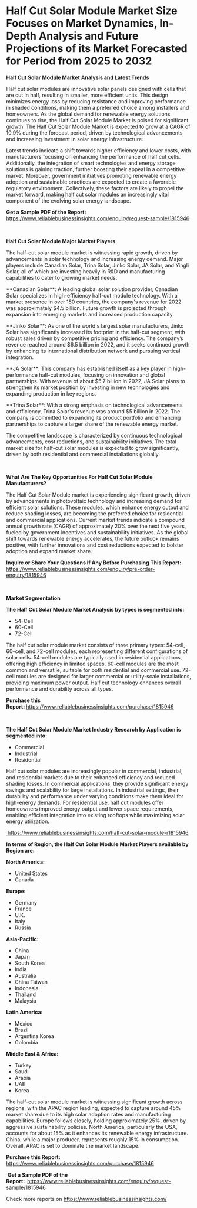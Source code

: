 <p><h1>Half Cut Solar Module Market Size Focuses on Market Dynamics, In-Depth Analysis and Future Projections of its Market Forecasted for Period from 2025 to 2032</h1></p><p><strong>Half Cut Solar Module Market Analysis and Latest Trends</strong></p>
<p><p>Half cut solar modules are innovative solar panels designed with cells that are cut in half, resulting in smaller, more efficient units. This design minimizes energy loss by reducing resistance and improving performance in shaded conditions, making them a preferred choice among installers and homeowners. As the global demand for renewable energy solutions continues to rise, the Half Cut Solar Module Market is poised for significant growth. The Half Cut Solar Module Market is expected to grow at a CAGR of 10.9% during the forecast period, driven by technological advancements and increasing investment in solar energy infrastructure. </p><p>Latest trends indicate a shift towards higher efficiency and lower costs, with manufacturers focusing on enhancing the performance of half cut cells. Additionally, the integration of smart technologies and energy storage solutions is gaining traction, further boosting their appeal in a competitive market. Moreover, government initiatives promoting renewable energy adoption and sustainable practices are expected to create a favorable regulatory environment. Collectively, these factors are likely to propel the market forward, making half cut solar modules an increasingly vital component of the evolving solar energy landscape.</p></p>
<p><strong>Get a Sample PDF of the Report:&nbsp;</strong> <a href="https://www.reliablebusinessinsights.com/enquiry/request-sample/1815946?utm_campaign=2226&utm_medium=2&utm_source=Github&utm_content=ia&utm_term=13022025&utm_id=half-cut-solar-module">https://www.reliablebusinessinsights.com/enquiry/request-sample/1815946</a></p>
<p>&nbsp;</p>
<p><strong>Half Cut Solar Module Major Market Players</strong></p>
<p><p>The half-cut solar module market is witnessing rapid growth, driven by advancements in solar technology and increasing energy demand. Major players include Canadian Solar, Trina Solar, Jinko Solar, JA Solar, and Yingli Solar, all of which are investing heavily in R&D and manufacturing capabilities to cater to growing market needs.</p><p>**Canadian Solar**: A leading global solar solution provider, Canadian Solar specializes in high-efficiency half-cut module technology. With a market presence in over 150 countries, the company's revenue for 2022 was approximately $4.5 billion. Future growth is projected through expansion into emerging markets and increased production capacity.</p><p>**Jinko Solar**: As one of the world's largest solar manufacturers, Jinko Solar has significantly increased its footprint in the half-cut segment, with robust sales driven by competitive pricing and efficiency. The company’s revenue reached around $6.5 billion in 2022, and it seeks continued growth by enhancing its international distribution network and pursuing vertical integration.</p><p>**JA Solar**: This company has established itself as a key player in high-performance half-cut modules, focusing on innovation and global partnerships. With revenue of about $5.7 billion in 2022, JA Solar plans to strengthen its market position by investing in new technologies and expanding production in key regions.</p><p>**Trina Solar**: With a strong emphasis on technological advancements and efficiency, Trina Solar's revenue was around $5 billion in 2022. The company is committed to expanding its product portfolio and enhancing partnerships to capture a larger share of the renewable energy market.</p><p>The competitive landscape is characterized by continuous technological advancements, cost reductions, and sustainability initiatives. The total market size for half-cut solar modules is expected to grow significantly, driven by both residential and commercial installations globally.</p></p>
<p>&nbsp;</p>
<p><strong>What Are The Key Opportunities For Half Cut Solar Module Manufacturers?</strong></p>
<p><p>The Half Cut Solar Module market is experiencing significant growth, driven by advancements in photovoltaic technology and increasing demand for efficient solar solutions. These modules, which enhance energy output and reduce shading losses, are becoming the preferred choice for residential and commercial applications. Current market trends indicate a compound annual growth rate (CAGR) of approximately 20% over the next five years, fueled by government incentives and sustainability initiatives. As the global shift towards renewable energy accelerates, the future outlook remains positive, with further innovations and cost reductions expected to bolster adoption and expand market share.</p></p>
<p><strong>Inquire or Share Your Questions If Any Before Purchasing This Report:</strong> <a href="https://www.reliablebusinessinsights.com/enquiry/pre-order-enquiry/1815946?utm_campaign=2226&utm_medium=2&utm_source=Github&utm_content=ia&utm_term=13022025&utm_id=half-cut-solar-module">https://www.reliablebusinessinsights.com/enquiry/pre-order-enquiry/1815946</a></p>
<p>&nbsp;</p>
<p><strong>Market Segmentation</strong></p>
<p><strong>The Half Cut Solar Module Market Analysis by types is segmented into:</strong></p>
<p><ul><li>54-Cell</li><li>60-Cell</li><li>72-Cell</li></ul></p>
<p><p>The half cut solar module market consists of three primary types: 54-cell, 60-cell, and 72-cell modules, each representing different configurations of solar cells. 54-cell modules are typically used in residential applications, offering high efficiency in limited spaces. 60-cell modules are the most common and versatile, suitable for both residential and commercial use. 72-cell modules are designed for larger commercial or utility-scale installations, providing maximum power output. Half cut technology enhances overall performance and durability across all types.</p></p>
<p><strong>Purchase this Report:&nbsp;</strong><a href="https://www.reliablebusinessinsights.com/purchase/1815946?utm_campaign=2226&utm_medium=2&utm_source=Github&utm_content=ia&utm_term=13022025&utm_id=half-cut-solar-module">https://www.reliablebusinessinsights.com/purchase/1815946</a></p>
<p>&nbsp;</p>
<p><strong>The Half Cut Solar Module Market Industry Research by Application is segmented into:</strong></p>
<p><ul><li>Commercial</li><li>Industrial</li><li>Residential</li></ul></p>
<p><p>Half cut solar modules are increasingly popular in commercial, industrial, and residential markets due to their enhanced efficiency and reduced shading losses. In commercial applications, they provide significant energy savings and scalability for large installations. In industrial settings, their durability and performance under varying conditions make them ideal for high-energy demands. For residential use, half cut modules offer homeowners improved energy output and lower space requirements, enabling efficient integration into existing rooftops while maximizing solar energy utilization.</p></p>
<p><a href="https://www.reliablebusinessinsights.com/half-cut-solar-module-r1815946?utm_campaign=2226&utm_medium=2&utm_source=Github&utm_content=ia&utm_term=13022025&utm_id=half-cut-solar-module">&nbsp;https://www.reliablebusinessinsights.com/half-cut-solar-module-r1815946</a></p>
<p><strong>In terms of Region, the Half Cut Solar Module Market Players available by Region are:</strong></p>
<p>
    <p> <strong> North America: </strong>
        <ul>
            <li>United States</li>
            <li>Canada</li>
        </ul>
        </p> 
    <p> <strong> Europe: </strong>
        <ul>
            <li>Germany</li>
            <li>France</li>
            <li>U.K.</li>
            <li>Italy</li>
            <li>Russia</li>
        </ul>
        </p> 
    <p> <strong> Asia-Pacific: </strong>
        <ul>
            <li>China</li>
            <li>Japan</li>
            <li>South Korea</li>
            <li>India</li>
            <li>Australia</li>
            <li>China Taiwan</li>
            <li>Indonesia</li>
            <li>Thailand</li>
            <li>Malaysia</li>
        </ul>
        </p> 
    <p> <strong> Latin America: </strong>
        <ul>
            <li>Mexico</li>
            <li>Brazil</li>
            <li>Argentina Korea</li>
            <li>Colombia</li>
        </ul>
        </p> 
    <p> <strong> Middle East & Africa: </strong>
        <ul>
            <li>Turkey</li>
            <li>Saudi</li>
            <li>Arabia</li>
            <li>UAE</li>
            <li>Korea</li>
        </ul>
    </p>
    </p>
<p><p>The half-cut solar module market is witnessing significant growth across regions, with the APAC region leading, expected to capture around 45% market share due to its high solar adoption rates and manufacturing capabilities. Europe follows closely, holding approximately 25%, driven by aggressive sustainability policies. North America, particularly the USA, accounts for about 15% as it enhances its renewable energy infrastructure. China, while a major producer, represents roughly 15% in consumption. Overall, APAC is set to dominate the market landscape.</p></p>
<p><strong>Purchase this Report: </strong><a href="https://www.reliablebusinessinsights.com/purchase/1815946?utm_campaign=2226&utm_medium=2&utm_source=Github&utm_content=ia&utm_term=13022025&utm_id=half-cut-solar-module">https://www.reliablebusinessinsights.com/purchase/1815946</a></p>
<p>&nbsp;<strong>Get a Sample PDF of the Report:&nbsp;&nbsp;</strong><a href="https://www.reliablebusinessinsights.com/enquiry/request-sample/1815946?utm_campaign=2226&utm_medium=2&utm_source=Github&utm_content=ia&utm_term=13022025&utm_id=half-cut-solar-module">https://www.reliablebusinessinsights.com/enquiry/request-sample/1815946</a></p>
<p><strong></strong></p>
<p>Check more reports on <a href="https://www.reliablebusinessinsights.com/?utm_campaign=2226&utm_medium=2&utm_source=Github&utm_content=ia&utm_term=13022025&utm_id=half-cut-solar-module">https://www.reliablebusinessinsights.com/</a></p>